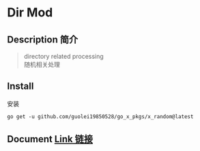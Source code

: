 # Dir Mod
## Description 简介
> directory related processing  
> 随机相关处理 
## Install 
安装
```shell
go get -u github.com/guolei19850528/go_x_pkgs/x_random@latest
```
## Document [Link 链接](https://pkg.go.dev/github.com/guolei19850528/go_x_pkgs/x_random)
